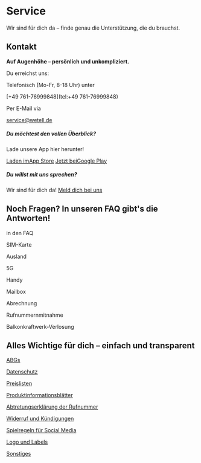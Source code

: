 Service
==========

Wir sind für dich da –
finde genau die Unterstützung,
die du brauchst.

Kontakt
----------

**Auf Augenhöhe – persönlich und unkompliziert.**

Du erreichst uns:

Telefonisch
(Mo-Fr, 8-18 Uhr) unter

[\+49 761-76999848](tel:+49 761-76999848)

Per E-Mail via

[service@wetell.de](mailto:service@wetell.de)

##### Du möchtest den vollen Überblick? #####

Lade unsere App hier herunter!

[Laden imApp Store](https://apps.apple.com/de/app/wetell/id6450259024) [Jetzt beiGoogle Play](https://play.google.com/store/apps/details?id=de.appsoluts.wetell)

##### Du willst mit uns sprechen? #####

Wir sind für dich da! [Meld dich bei uns](/service/kontakt/)

Noch Fragen?
 In unseren FAQ gibt's die Antworten!
----------

in den FAQ

SIM-Karte

Ausland

5G

Handy

Mailbox

Abrechnung

Rufnummernmitnahme

Balkonkraftwerk-Verlosung

Alles Wichtige für dich – einfach und transparent
----------

[ABGs](/service/downloads/#agb)

[Datenschutz](/service/downloads/#datenschutz)

[Preislisten](/service/downloads/#preislisten)

[Produktinformationsblätter](/service/downloads/#pib)

[Abtretungserklärung der Rufnummer](/service/downloads/#abtretungserklaerung)

[Widerruf und Kündigungen](/service/downloads/#widerruf)

[Spielregeln für Social Media](/service/downloads/#social_media)

[Logo und Labels](/service/downloads/#logo_labels)

[Sonstiges](/service/downloads/#sonstiges)
